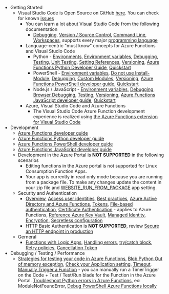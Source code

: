 - Getting Started
  - Visual Studio Code is Open Source on GitHub [here](https://github.com/Microsoft/vscode).  You can check for known [issues](https://github.com/microsoft/vscode/issues)
    - You can learn a lot about Visual Studio Code from the following documentation
      - [Debugging](https://code.visualstudio.com/docs/editor/debugging), [Version / Source Control](https://code.visualstudio.com/docs/editor/versioncontrol), [Command Line](https://code.visualstudio.com/docs/editor/command-line), [Workspaces](https://code.visualstudio.com/docs/editor/multi-root-workspaces), supports every major [programming language](https://code.visualstudio.com/docs/languages/overview)
    - Language-centric "must know" concepts for Azure Functions and Visual Studio Code 
      - Python - [Environments](https://code.visualstudio.com/docs/python/environments), [Environment variables](https://docs.microsoft.com/en-us/azure/azure-functions/functions-reference-python?#environment-variables), [Debugging](https://code.visualstudio.com/docs/python/debugging), [Testing](https://code.visualstudio.com/docs/python/testing), [Unit Testing](https://docs.microsoft.com/en-us/azure/azure-functions/functions-reference-python?#unit-testing), [Setting References](https://code.visualstudio.com/docs/python/settings-reference), [Versioning](https://docs.microsoft.com/en-us/azure/azure-functions/functions-reference-python?tabs=azurecli-linux%2Capplication-level#python-version), [Azure Functions Python Developer Guide](https://docs.microsoft.com/en-us/azure/azure-functions/functions-reference-python), [Quickstart](https://docs.microsoft.com/en-us/azure/azure-functions/create-first-function-vs-code-python)
      - PowerShell - [Environment variables](https://docs.microsoft.com/en-us/azure/azure-functions/functions-reference-powershell?tabs=portal#environment-variables), [Do not use Install-Module](https://docs.microsoft.com/en-us/azure/azure-functions/functions-reference-powershell?tabs=portal#bundle-modules-instead-of-using-install-module), [Debugging](https://docs.microsoft.com/en-us/azure/azure-functions/functions-debug-powershell-local), [Custom Modules](https://docs.microsoft.com/en-us/azure/azure-functions/functions-reference-powershell?tabs=portal#custom-modules), [Versioning](https://docs.microsoft.com/en-us/azure/azure-functions/functions-reference-powershell?tabs=portal#powershell-versions), [Azure Functions PowerShell developer guide](https://docs.microsoft.com/en-us/azure/azure-functions/functions-reference-powershell), [Quickstart](https://docs.microsoft.com/en-us/azure/azure-functions/create-first-function-vs-code-powershell)
      - Node.js / JavaScript - [Environment variables](https://docs.microsoft.com/en-us/azure/azure-functions/functions-reference-node?tabs=v2#environment-variables), [Debugging](https://code.visualstudio.com/docs/editor/debugging#_start-debugging), [Browser Debugging](https://code.visualstudio.com/docs/nodejs/browser-debugging), [Testing](https://docs.microsoft.com/en-us/azure/azure-functions/functions-test-a-function#javascript-in-vs-code), [Versioning](https://docs.microsoft.com/en-us/azure/azure-functions/functions-reference-node?tabs=v2#node-version), [Azure Functions JavaScript developer guide](https://docs.microsoft.com/en-us/azure/azure-functions/functions-reference-node?tabs=v2), [Quickstart](https://docs.microsoft.com/en-us/azure/azure-functions/create-first-function-vs-code-node)
    - Azure, Visual Studio Code and Azure Functions
      - The Visual Studio Code Azure Function development experience is realized using [the Azure Functions extension for Visual Studio Code](https://marketplace.visualstudio.com/items?itemName=ms-azuretools.vscode-azurefunctions)
- Development
  - [Azure Functions developer guide](https://docs.microsoft.com/en-us/azure/azure-functions/functions-reference)
  - [Azure Functions Python developer guide](https://docs.microsoft.com/en-us/azure/azure-functions/functions-reference-python?tabs=azurecli-linux%2Capplication-level)
  - [Azure Functions PowerShell developer guide](https://docs.microsoft.com/en-us/azure/azure-functions/functions-reference-powershell?tabs=portal)
  - [Azure Functions JavaScript developer guide](https://docs.microsoft.com/en-us/azure/azure-functions/functions-reference-node?tabs=v2)
  - Development in the Azure Portal is **NOT SUPPORTED** in the following scenarios
    - Editing functions in the Azure portal is not supported for Linux Consumption Function Apps.
    -  Your app is currently in read only mode because you are running from a package file. To make any changes update the content in your zip file and [WEBSITE_RUN_FROM_PACKAGE](https://docs.microsoft.com/en-us/azure/azure-functions/run-functions-from-deployment-package) app setting.
  - Security and Authentication
    - [Overview](https://docs.microsoft.com/en-us/azure/azure-functions/security-concepts), [Access user identities](https://docs.microsoft.com/en-us/azure/app-service/configure-authentication-user-identities?toc=/azure/azure-functions/toc.json), [Best practices](https://docs.microsoft.com/en-us/azure/azure-functions/security-concepts), [Azure Active Directory and Azure Functions](https://docs.microsoft.com/en-us/azure/app-service/configure-authentication-provider-aad?toc=/azure/azure-functions/toc.json), [Tokens](https://docs.microsoft.com/en-us/azure/app-service/configure-authentication-oauth-tokens?toc=/azure/azure-functions/toc.json), [File-based authentication](https://docs.microsoft.com/en-us/azure/app-service/configure-authentication-file-based?toc=/azure/azure-functions/toc.json), [Certificate Authentication](https://docs.microsoft.com/en-us/azure/app-service/configure-ssl-certificate-in-code) - applies to Azure Functions, [Reference Azure Key Vault](https://docs.microsoft.com/en-us/azure/app-service/app-service-key-vault-references?toc=/azure/azure-functions/toc.json), [Managed Identity](https://docs.microsoft.com/en-us/azure/app-service/overview-managed-identity?toc=%2Fazure%2Fazure-functions%2Ftoc.json&tabs=dotnet), [Encryption](https://docs.microsoft.com/en-us/azure/azure-functions/configure-encrypt-at-rest-using-cmk), [Secretless configuration](https://devblogs.microsoft.com/azure-sdk/introducing-the-new-azure-function-extension-libraries-beta/#secretless-configuration)
    - HTTP Basic Authentication is **NOT SUPPORTED**, review [Secure an HTTP endpoint in production](https://docs.microsoft.com/en-us/azure/azure-functions/functions-bindings-http-webhook-trigger?tabs=csharp#secure-an-http-endpoint-in-production)
  - Gerneral 
    - [Functions with Logic Apps](https://docs.microsoft.com/en-us/azure/azure-functions/functions-twitter-email), [Handling errors](https://docs.microsoft.com/en-us/azure/azure-functions/functions-bindings-error-pages?tabs=csharp#handling-errors), [try/catch block](https://docs.microsoft.com/en-us/azure/azure-functions/functions-bindings-error-pages?tabs=csharp#use-structured-error-handling), [Retry policies](https://docs.microsoft.com/en-us/azure/azure-functions/functions-bindings-error-pages?tabs=csharp#retry-policies-preview), [Cancellation Token](https://github.com/Azure/azure-functions-host/issues/6195)
- Debugging / Testing / Performance
  - [Strategies for testing your code in Azure Functions](https://docs.microsoft.com/en-us/azure/azure-functions/functions-test-a-function), [Blob Python Out of memory exception](https://github.com/Azure/azure-functions-host/issues/6237), [Check your Application setting](https://www.thebestcsharpprogrammerintheworld.com/2021/07/22/validating-azure-function-application-setting-configuration-fail-to-trigger/), [Timeout](https://docs.microsoft.com/en-us/azure/azure-functions/functions-scale#timeout), [Manually Trigger a Function](https://docs.microsoft.com/en-us/azure/azure-functions/functions-manually-run-non-http) - you can manually run a TimerTrigger on the Code + Test / Test/Run blade for the Function in the Azure Portal. [Troubleshoot Python errors in Azure Functions](https://docs.microsoft.com/en-us/azure/azure-functions/recover-python-functions?tabs=vscode), ex: ModuleNotFoundError, [Debug PowerShell Azure Functions locally](https://docs.microsoft.com/en-us/azure/azure-functions/functions-debug-powershell-local)







